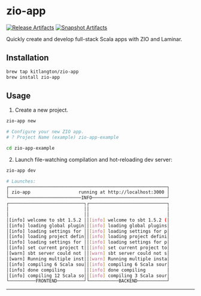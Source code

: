 # zio-app

[![Release Artifacts][Badge-SonatypeReleases]][Link-SonatypeReleases]
[![Snapshot Artifacts][Badge-SonatypeSnapshots]][Link-SonatypeSnapshots]

Quickly create and develop full-stack Scala apps with ZIO and Laminar.

## Installation

```sh
brew tap kitlangton/zio-app
brew install zio-app
```

## Usage

1. Create a new project.

```sh
zio-app new

# Configure your new ZIO app.
# ? Project Name (example) zio-app-example

cd zio-app-example
```

2. Launch file-watching compilation and hot-reloading dev server:

```sh
zio-app dev

# Launches:
┌───────────────────────────────────────────────────────────┐
│ zio-app                  running at http://localhost:3000 │
└───────────────────────────INFO────────────────────────────┘
┌────────────────────────────┐┌─────────────────────────────┐
│                            ││                             │
│                            ││                             │
│[info] welcome to sbt 1.5.2 ││[info] welcome to sbt 1.5.2 (│
│[info] loading global plugin││[info] loading global plugins│
│[info] loading settings for ││[info] loading settings for p│
│[info] loading project defin││[info] loading project defini│
│[info] loading settings for ││[info] loading settings for p│
│[info] set current project t││[info] set current project to│
│[warn] sbt server could not ││[warn] sbt server could not s│
│[warn] Running multiple inst││[warn] Running multiple insta│
│[info] compiling 6 Scala sou││[info] compiling 6 Scala sour│
│[info] done compiling       ││[info] done compiling        │
│[info] compiling 12 Scala so││[info] compiling 3 Scala sour│
└──────────FRONTEND──────────┘└───────────BACKEND───────────┘
```

----

[Badge-SonatypeReleases]: https://img.shields.io/nexus/r/https/oss.sonatype.org/io.github.kitlangton/zio-app_2.13.svg "Sonatype Releases"
[Badge-SonatypeSnapshots]: https://img.shields.io/nexus/s/https/oss.sonatype.org/io.github.kitlangton/zio-app_2.13.svg "Sonatype Snapshots"
[Link-SonatypeSnapshots]: https://oss.sonatype.org/content/repositories/snapshots/io/github/kitlangton/zio-app_2.13/ "Sonatype Snapshots"
[Link-SonatypeReleases]: https://oss.sonatype.org/content/repositories/releases/io/github/kitlangton/zio-app_2.13/ "Sonatype Releases"
